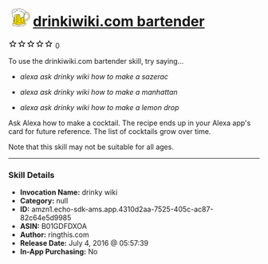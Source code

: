 # &nbsp;<img src="skill_icon" alt="drinkiwiki.com bartender icon" width="36"> [drinkiwiki.com bartender](http://alexa.amazon.com/#skills/amzn1.echo-sdk-ams.app.4310d2aa-7525-405c-ac87-82c64e5d9985)
![0 stars](../../images/ic_star_border_black_18dp_1x.png)![0 stars](../../images/ic_star_border_black_18dp_1x.png)![0 stars](../../images/ic_star_border_black_18dp_1x.png)![0 stars](../../images/ic_star_border_black_18dp_1x.png)![0 stars](../../images/ic_star_border_black_18dp_1x.png) 0

To use the drinkiwiki.com bartender skill, try saying...

* *alexa ask drinky wiki how to make a sazerac*

* *alexa ask drinky wiki how to make a manhattan*

* *alexa ask drinky wiki how to make a lemon drop*

Ask Alexa how to make a cocktail.  The recipe ends up in your Alexa app's card for future reference.  The list of cocktails grow over time.

Note that this skill may not be suitable for all ages.

***

### Skill Details

* **Invocation Name:** drinky wiki
* **Category:** null
* **ID:** amzn1.echo-sdk-ams.app.4310d2aa-7525-405c-ac87-82c64e5d9985
* **ASIN:** B01GDFDXOA
* **Author:** ringthis.com
* **Release Date:** July 4, 2016 @ 05:57:39
* **In-App Purchasing:** No
